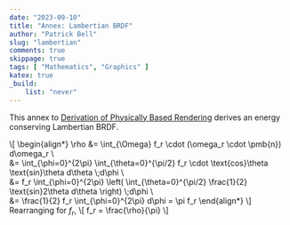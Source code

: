 ```yaml
---
date: "2023-09-10"
title: "Annex: Lambertian BRDF"
author: "Patrick Bell"
slug: "lambertian"
comments: true
skippage: true
tags: [ "Mathematics", "Graphics" ]
katex: true
_build:
    list: "never"
---
```


This annex to [Derivation of Physically Based Rendering](/posts/pbr-physics) derives an energy conserving Lambertian BRDF.

\\[
    \begin{align*}
        \rho &= \int_{\Omega} f_r \cdot (\omega_r \cdot \pmb{n}) d\omega_r \\\
             &= \int_{\phi=0}^{2\pi} \int_{\theta=0}^{\pi/2} f_r \cdot \text{cos}\theta \text{sin}\theta d\theta \\;d\phi \\\
             &= f_r \int_{\phi=0}^{2\pi} \left( \int_{\theta=0}^{\pi/2} \frac{1}{2} \text{sin}2\theta d\theta \right) \\;d\phi \\\
             &= \frac{1}{2} f_r \int_{\phi=0}^{2\pi} d\phi = \pi f_r
    \end{align*}
\\]
Rearranging for $f_r$,
\\[
    f_r = \frac{\rho}{\pi}
\\]